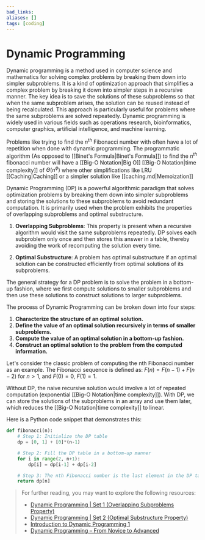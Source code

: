 ```yaml
---
bad_links:
aliases: []
tags: [coding]
---
```

# Dynamic Programming

Dynamic programming is a method used in computer science and mathematics for solving complex problems by breaking them down into simpler subproblems. It is a kind of optimization approach that simplifies a complex problem by breaking it down into simpler steps in a recursive manner. The key idea is to save the solutions of these subproblems so that when the same subproblem arises, the solution can be reused instead of being recalculated. This approach is particularly useful for problems where the same subproblems are solved repeatedly. Dynamic programming is widely used in various fields such as operations research, bioinformatics, computer graphics, artificial intelligence, and machine learning.

Problems like trying to find the $n^{th}$ Fibonacci number with often have a lot of repetition when done with dynamic programming. The programmatic algorithm (As opposed to [[Binet's Formula|Binet's Formula]]) to find the $n^{th}$ fibonacci number will have a [[Big-O Notation|Big O]] [[Big-O Notation|time complexity]] of $\Theta(n^\phi)$ where other simplifications like LRU [[Caching|Caching]] or a simpler solution like [[caching.md|Memoization]]

Dynamic Programming (DP) is a powerful algorithmic paradigm that solves optimization problems by breaking them down into simpler subproblems and storing the solutions to these subproblems to avoid redundant computation. It is primarily used when the problem exhibits the properties of overlapping subproblems and optimal substructure.

1. **Overlapping Subproblems**: This property is present when a recursive algorithm would visit the same subproblems repeatedly. DP solves each subproblem only once and then stores this answer in a table, thereby avoiding the work of recomputing the solution every time.

2. **Optimal Substructure**: A problem has optimal substructure if an optimal solution can be constructed efficiently from optimal solutions of its subproblems.

The general strategy for a DP problem is to solve the problem in a bottom-up fashion, where we first compute solutions to smaller subproblems and then use these solutions to construct solutions to larger subproblems.

The process of Dynamic Programming can be broken down into four steps:

1. **Characterize the structure of an optimal solution.**
2. **Define the value of an optimal solution recursively in terms of smaller subproblems.**
3. **Compute the value of an optimal solution in a bottom-up fashion.**
4. **Construct an optimal solution to the problem from the computed information.**

Let's consider the classic problem of computing the nth Fibonacci number as an example. The Fibonacci sequence is defined as: $F(n) = F(n-1) + F(n-2)$ for $n > 1$, and $F(0) = 0$, $F(1) = 1$.

Without DP, the naive recursive solution would involve a lot of repeated computation (exponential [[Big-O Notation|time complexity]]). With DP, we can store the solutions of the subproblems in an array and use them later, which reduces the [[Big-O Notation|time complexity]] to linear.

Here is a Python code snippet that demonstrates this:

```python
def fibonacci(n):
    # Step 1: Initialize the DP table
    dp = [0, 1] + [0]*(n-1)

    # Step 2: Fill the DP table in a bottom-up manner
    for i in range(2, n+1):
        dp[i] = dp[i-1] + dp[i-2]

    # Step 3: The nth Fibonacci number is the last element in the DP table
    return dp[n]
```

> For further reading, you may want to explore the following resources:
> - [Dynamic Programming | Set 1 (Overlapping Subproblems Property)](https://www.google.com/search?q=Dynamic+Programming+%7C+Set+1+(Overlapping+Subproblems+Property))
> - [Dynamic Programming | Set 2 (Optimal Substructure Property)](https://www.google.com/search?q=Dynamic+Programming+%7C+Set+2+(Optimal+Substructure+Property))
> - [Introduction to Dynamic Programming 1](https://www.google.com/search?q=Introduction+to+Dynamic+Programming+1)
> - [Dynamic Programming – From Novice to Advanced](https://www.google.com/search?q=Dynamic+Programming+%E2%80%93+From+Novice+to+Advanced)